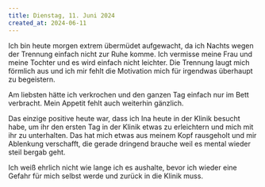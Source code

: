 ```yaml
---
title: Dienstag, 11. Juni 2024
created_at: 2024-06-11
---
```


Ich bin heute morgen extrem übermüdet aufgewacht, da ich Nachts wegen der Trennung einfach nicht zur Ruhe komme.
Ich vermisse meine Frau und meine Tochter und es wird einfach nicht leichter.
Die Trennung laugt mich förmlich aus und ich mir fehlt die Motivation mich für irgendwas überhaupt zu begeistern.

Am liebsten hätte ich verkrochen und den ganzen Tag einfach nur im Bett verbracht. Mein Appetit fehlt auch weiterhin gänzlich.

Das einzige positive heute war, dass ich Ina heute in der Klinik besucht habe, um ihr den ersten Tag in der Klinik
etwas zu erleichtern und mich mit ihr zu unterhalten.
Das hat mich etwas aus meinem Kopf rausgeholt und mir Ablenkung verschafft,
die gerade dringend brauche weil es mental wieder steil bergab geht.

Ich weiß ehrlich nicht wie lange ich es aushalte, bevor ich wieder eine Gefahr für mich selbst werde und zurück in die Klinik muss.
